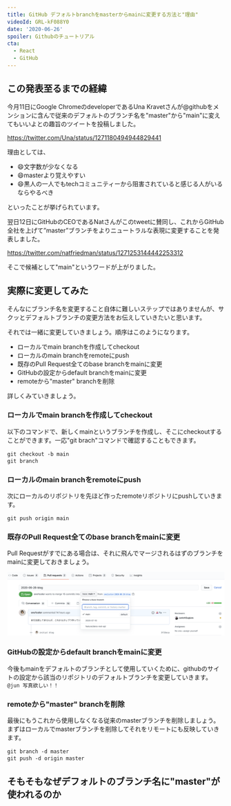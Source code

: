 ```yaml
---
title: GitHub デフォルトbranchをmasterからmainに変更する方法と"理由"
videoId: GRL-kF088Y0
date: '2020-06-26'
spoiler: Githubのチュートリアル
cta:
  - React
  - GitHub
---
```


## この発表至るまでの経緯

今月11日にGoogle ChromeのdeveloperであるUna Kravetさんが@githubをメンションに含んで従来のデフォルトのブランチ名を"master"から"main"に変えてもいいよとの趣旨のツイートを投稿しました。

https://twitter.com/Una/status/1271180494944829441

理由としては、

* 😄文字数が少なくなる
* 😄masterより覚えやすい
* 😄黒人の一人でもtechコミュニティーから阻害されていると感じる人がいるならやるべき

といったことが挙げられています。

翌日12日にGitHubのCEOであるNatさんがこのtweetに賛同し、これからGitHub全社を上げて”master”ブランチをよりニュートラルな表現に変更することを発表しました。

https://twitter.com/natfriedman/status/1271253144442253312

そこで候補として"main"というワードが上がりました。

## 実際に変更してみた

そんなにブランチ名を変更すること自体に難しいステップではありませんが、サクッとデフォルトブランチの変更方法をお伝えしていきたいと思います。

それでは一緒に変更していきましょう。順序はこのようになります。

* ローカルでmain branchを作成してcheckout
* ローカルのmain branchをremoteにpush
* 既存のPull Request全てのbase branchをmainに変更
* GitHubの設定からdefault branchをmainに変更
* remoteから"master" branchを削除

詳しくみていきましょう。

### ローカルでmain branchを作成してcheckout

以下のコマンドで、新しくmainというブランチを作成し、そこにcheckoutすることができます。一応"git brach"コマンドで確認することもできます。

```console
git checkout -b main
git branch
```

### ローカルのmain branchをremoteにpush

次にローカルのリポジトリを先ほど作ったremoteリポジトリにpushしていきます。

```console
git push origin main
```

### 既存のPull Request全てのbase branchをmainに変更

Pull Requestがすでにある場合は、それに飛んでマージされるはずのブランチをmainに変更しておきましょう。

![このような画面になります。](./picture1.png)

### GitHubの設定からdefault branchをmainに変更

今後もmainをデフォルトのブランチとして使用していくために、githubのサイトの設定から該当のリポジトリのデフォルトブランチを変更していきます。
`@jun 写真欲しい！！`

### remoteから"master" branchを削除

最後にもうこれから使用しなくなる従来のmasterブランチを削除しましょう。まずはローカルでmasterブランチを削除してそれをリモートにも反映していきます。

```console
git branch -d master
git push -d origin master
```

## そもそもなぜデフォルトのブランチ名に"master"が使われるのか
  
